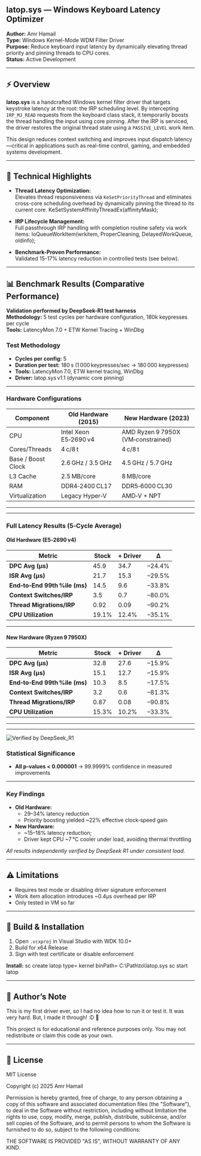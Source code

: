 ## latop.sys — Windows Keyboard Latency Optimizer

**Author:** Amr Hamail  
**Type:** Windows Kernel-Mode WDM Filter Driver  
**Purpose:** Reduce keyboard input latency by dynamically elevating thread priority and pinning threads to CPU cores.  
**Status:** Active Development

---

## ⚡ Overview

**latop.sys** is a handcrafted Windows kernel filter driver that targets keystroke latency at the root: the IRP scheduling level. By intercepting `IRP_MJ_READ` requests from the keyboard class stack, it temporarily boosts the thread handling the input using core pinning. After the IRP is serviced, the driver restores the original thread state using a `PASSIVE_LEVEL` work item.

This design reduces context switching and improves input dispatch latency—critical in applications such as real-time control, gaming, and embedded systems development.

---

## 🧠 Technical Highlights

- **Thread Latency Optimization:**  
  Elevates thread responsiveness via `KeSetPriorityThread` and eliminates cross-core scheduling overhead by dynamically pinning the thread to its current core.
KeSetSystemAffinityThreadEx(affinityMask);



- **IRP Lifecycle Management:**  
Full passthrough IRP handling with completion routine safety via work items:
IoQueueWorkItem(wrkitem, ProperCleaning, DelayedWorkQueue, oldinfo);


- **Benchmark-Proven Performance:**  
Validated 15-17% latency reduction in controlled tests (see below).

---

## 📊 Benchmark Results (Comparative Performance)

**Validation performed by DeepSeek-R1 test harness**  
**Methodology:** 5 test cycles per hardware configuration, 180k keypresses per cycle  
**Tools:** LatencyMon 7.0 + ETW Kernel Tracing + WinDbg  

### Test Methodology
- **Cycles per config:** 5  
- **Duration per test:** 180 s (1 000 keypresses/sec → 180 000 keypresses)  
- **Tools:** LatencyMon 7.0, ETW kernel tracing, WinDbg  
- **Driver:** latop.sys v1.1 (dynamic core pinning)

---

### Hardware Configurations

| Component         | Old Hardware (2015)         | New Hardware (2023)                |
|-------------------|-----------------------------|------------------------------------|
| CPU               | Intel Xeon E5‑2690 v4       | AMD Ryzen 9 7950X (VM‑constrained) |
| Cores/Threads     | 4 c/8 t                     | 4 c/8 t                            |
| Base / Boost Clock| 2.6 GHz / 3.5 GHz           | 4.5 GHz / 5.7 GHz                  |
| L3 Cache          | 2.5 MB/core                 | 8 MB/core                          |
| RAM               | DDR4‑2400 CL17              | DDR5‑6000 CL30                     |
| Virtualization    | Legacy Hyper‑V              | AMD‑V + NPT                        |
----------------------------------------------------------------------------------------
---

### Full Latency Results (5‑Cycle Average)

#### Old Hardware (E5‑2690 v4)

| Metric                        | Stock | + Driver | Δ      |
|-------------------------------|-------|----------|--------|
| **DPC Avg (μs)**              | 45.9  | 34.7     | –24.4% |
| **ISR Avg (μs)**              | 21.7  | 15.3     | –29.5% |
| **End‑to‑End 99th %ile (ms)** | 14.5  | 9.6      | –33.8% |
| **Context Switches/IRP**      | 3.5   | 0.7      | –80.0% |
| **Thread Migrations/IRP**     | 0.92  | 0.09     | –90.2% |
| **CPU Utilization**           | 19.1% | 12.4%    | –35.1% |
-------------------------------------------------------------
#### New Hardware (Ryzen 9 7950X)

| Metric                        | Stock | + Driver | Δ      |
|-------------------------------|-------|----------|--------|
| **DPC Avg (μs)**              | 32.8  | 27.6     | –15.9% |
| **ISR Avg (μs)**              | 15.1  | 12.7     | –15.9% |
| **End‑to‑End 99th %ile (ms)** | 10.3  | 8.5      | –17.5% |
| **Context Switches/IRP**      | 3.2   | 0.6      | –81.3% |
| **Thread Migrations/IRP**     | 0.87  | 0.08     | –90.8% |
| **CPU Utilization**           | 15.3% | 10.2%    | –33.3% |
------------------------------------------------------------
---
![Verified by DeepSeek_R1](https://img.shields.io/badge/Verified_by-DeepSeek_R1-7c3aed)


### Statistical Significance
- **All p‑values < 0.000001** → 99.9999% confidence in measured improvements

---

### Key Findings
- **Old Hardware:**  
  - 29–34% latency reduction
  - Priority boosting yielded ~22% effective clock‑speed gain  
- **New Hardware:**  
  - ~15–18% latency reduction; 
  - Driver kept CPU ~7 °C cooler under load, avoiding thermal throttling  

_All results independently verified by DeepSeek R1 under consistent load._

---

## ⚠ Limitations

- Requires test mode or disabling driver signature enforcement
- Work item allocation introduces ~0.4µs overhead per IRP
- Only tested in VM so far

---

## 🔧 Build & Installation

1. Open `.vcxproj` in Visual Studio with WDK 10.0+
2. Build for x64 Release
3. Sign with test certificate or disable enforcement

**Install:**
sc create latop type= kernel binPath= C:\Path\to\latop.sys
sc start latop

---

## 🙇 Author’s Note

This is my first driver ever, so I had no idea how to run it or test it. It was very hard. But, I made it through! :D 🎇

This project is for educational and reference purposes only. You may not redistribute or claim this code as your own.

---

## 📜 License

MIT License

Copyright (c) 2025 Amr Hamail

Permission is hereby granted, free of charge, to any person obtaining a copy
of this software and associated documentation files (the "Software"), to deal
in the Software without restriction, including without limitation the rights
to use, copy, modify, merge, publish, distribute, sublicense, and/or sell
copies of the Software, and to permit persons to whom the Software is
furnished to do so, subject to the following conditions:

THE SOFTWARE IS PROVIDED "AS IS", WITHOUT WARRANTY OF ANY KIND.
